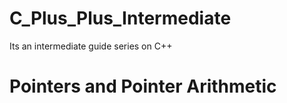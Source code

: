 # C_Plus_Plus_Intermediate
Its an intermediate guide series on C++

<h1> Pointers and Pointer Arithmetic </h1>
